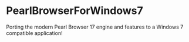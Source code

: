# PearlBrowserForWindows7
Porting the modern Pearl Browser 17 engine and features to a Windows 7 compatible application!
